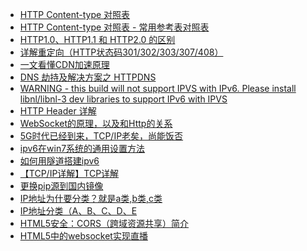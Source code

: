  - <A HREF="http://tool.oschina.net/commons"  >HTTP Content-type 对照表</A>
 - <A HREF="http://tools.jb51.net/table/http_content_type" >HTTP Content-type 对照表 - 常用参考表对照表</A>
 - <A HREF="https://www.cnblogs.com/heluan/p/8620312.html"  >HTTP1.0、HTTP1.1 和 HTTP2.0 的区别 </A>
 - <A HREF="https://www.cnblogs.com/wuguanglin/p/redirect.html"  >详解重定向（HTTP状态码301/302/303/307/408）</A>
 - <A HREF="https://blog.csdn.net/xiangzhihong8/article/details/83147542"  >一文看懂CDN加速原理</A>
 - <A HREF="https://blog.csdn.net/chuanglan/article/details/80614596"  >DNS 劫持及解决方案之 HTTPDNS</A>
 - <A HREF="https://www.cnblogs.com/zouhong/p/12312086.html"  >WARNING - this build will not support IPVS with IPv6. Please install libnl/libnl-3 dev libraries to support IPv6 with IPVS </A>
 - <A HREF="https://blog.csdn.net/u014175572/article/details/54861813" >HTTP Header 详解  </A>
 - <A HREF="https://www.cnblogs.com/Herzog3/p/5088130.html"  >WebSocket的原理，以及和Http的关系  </A>
 - <A HREF="https://www.cnblogs.com/imstudy/p/12695027.html"  >5G时代已经到来，TCP/IP老矣，尚能饭否 </A>
 - <A HREF="https://jingyan.baidu.com/article/2f9b480dfc24bd41cb6cc22f.html"  >ipv6在win7系统的通用设置方法</A>
 - <A HREF="http://www.elecfans.com/news/wangluo/20171226607766_a.html"  >如何用隧道搭建ipv6</A>
 - <A HREF="https://mp.weixin.qq.com/s/MlHoleYJxaGQ3u8kg6Xb5A"  >【TCP/IP详解】TCP详解</A>
 - <A HREF="https://www.cnblogs.com/kcxg/p/11188047.html"  >更换pip源到国内镜像 </A>
 - <A HREF="https://www.zhihu.com/question/31766172"  >IP地址为什要分类？就是a类,b类,c类 </A>
 - <A HREF="https://blog.csdn.net/renfeigui0/article/details/100038237"  >IP地址分类（A、B、C、D、E </A>
 - <A HREF="http://www.cnblogs.com/yuzhongwusan/p/3677955.html"  >HTML5安全：CORS（跨域资源共享）简介 </A>
 - <A HREF="https://blog.csdn.net/qq_39364032/article/details/79744309"  >HTML5中的websocket实现直播 </A>

